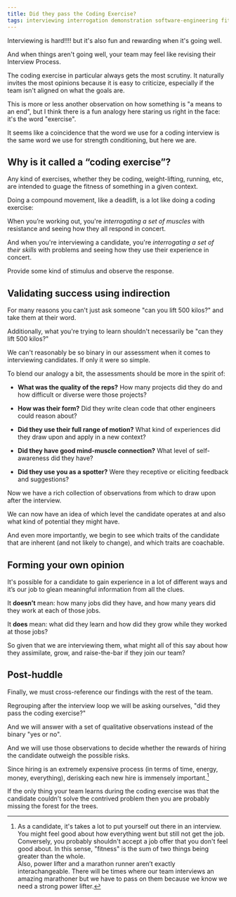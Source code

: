 ```yaml
---
title: Did they pass the Coding Exercise?
tags: interviewing interrogation demonstration software-engineering fitness exercise coding
---
```


Interviewing is hard!!!! but it's also fun and rewarding when it's going well.

And when things aren't going well, your team may feel like revising their Interview Process. 

The coding exercise in particular always gets the most scrutiny. It naturally invites the most opinions because it is easy to criticize, especially if the team isn't aligned on what the goals are.

This is more or less another observation on how something is "a means to an end", but I think there is a fun analogy here staring us right in the face: it's the word "exercise".

It seems like a coincidence that the word we use for a coding interview is the same word we use for strength conditioning, but here we are.


## Why is it called a “coding exercise”?

Any kind of exercises, whether they be coding, weight-lifting, running, etc, are intended to guage the fitness of something in a given context.

Doing a compound movement, like a deadlift, is a lot like doing a coding exercise: 

When you’re working out, you're _interrogating a set of muscles_ with resistance and seeing how they all respond in concert. 

And when you're interviewing a candidate, you're _interrogating a set of their skills_ with problems and seeing how they use their experience in concert. 

Provide some kind of stimulus and observe the response. 


## Validating success using indirection

For many reasons you can't just ask someone "can you lift 500 kilos?" and take them at their word. 

Additionally, what you're trying to learn shouldn't necessarily be "can they lift 500 kilos?"

We can't reasonably be so binary in our assessment when it comes to interviewing candidates. If only it were so simple.

To blend our analogy a bit, the assessments should be more in the spirit of: 

- **What was the quality of the reps?** 
  How many projects did they do and how difficult or diverse were those projects?
  
- **How was their form?** 
  Did they write clean code that other engineers could reason about?
  
- **Did they use their full range of motion?** 
  What kind of experiences did they draw upon and apply in a new context?
  
- **Did they have good mind-muscle connection?** 
  What level of self-awareness did they have?
  
- **Did they use you as a spotter?**
  Were they receptive or eliciting feedback and suggestions?
  
  
Now we have a rich collection of observations from which to draw upon after the interview.

We can now have an idea of which level the candidate operates at and also what kind of potential they might have.

And even more importantly, we begin to see which traits of the candidate that are inherent (and not likely to change), and which traits are coachable. 


## Forming your own opinion

It's possible for a candidate to gain experience in a lot of different ways and it’s our job to glean meaningful information from all the clues. 

It **doesn’t** mean: how many jobs did they have, and how many years did they work at each of those jobs. 

It **does** mean: what did they learn and how did they grow while they worked at those jobs?

So given that we are interviewing them, what might all of this say about how they assimilate, grow, and raise-the-bar if they join our team?


## Post-huddle

Finally, we must cross-reference our findings with the rest of the team.

Regrouping after the interview loop we will be asking ourselves, "did they pass the coding exercise?"

And we will answer with a set of qualitative observations instead of the binary "yes or no".

And we will use those observations to decide whether the rewards of hiring the candidate outweigh the possible risks.

Since hiring is an extremely expensive process (in terms of time, energy, money, everything), derisking each new hire is immensely important.[^recovery] 

If the only thing your team learns during the coding exercise was that the candidate couldn't solve the contrived problem then you are probably missing the forest for the trees.


[^recovery]: As a candidate, it's takes a lot to put yourself out there in an interview. You might feel good about how everything went but still not get the job.  
Conversely, you probably shouldn't accept a job offer that you don't feel good about. In this sense, "fitness" is the sum of two things being greater than the whole.  
Also, power lifter and a marathon runner aren’t exactly interachangeable. There will be times where our team interviews an amazing marathoner but we have to pass on them because we know we need a strong power lifter.
